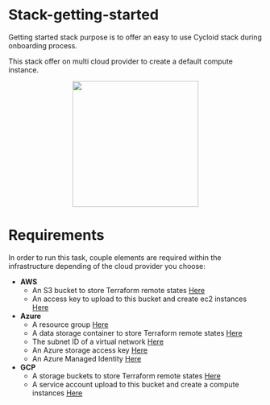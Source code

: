 # Stack-getting-started

Getting started stack purpose is to offer an easy to use Cycloid stack during onboarding process.

This stack offer on multi cloud provider to create a default compute instance.

<p align="center">
<img src="icon.png" width="250px">
</p>

# Requirements

In order to run this task, couple elements are required within the infrastructure depending of the cloud provider you choose:

  * **AWS**
    * An S3 bucket to store Terraform remote states [Here](https://docs.aws.amazon.com/quickstarts/latest/s3backup/step-1-create-bucket.html)
    * An access key to upload to this bucket and create ec2 instances [Here](https://docs.aws.amazon.com/IAM/latest/UserGuide/id_credentials_access-keys.html) 
  * **Azure**
    * A resource group [Here](https://docs.microsoft.com/en-us/azure/azure-resource-manager/management/manage-resource-groups-portal)
    * A data storage container to store Terraform remote states [Here](https://docs.microsoft.com/en-us/azure/storage/blobs/storage-quickstart-blobs-portal)
    * The subnet ID of a virtual network [Here](https://docs.microsoft.com/en-us/azure/virtual-network/quick-create-portal)
    * An Azure storage access key [Here](https://docs.microsoft.com/en-us/azure/storage/common/storage-account-keys-manage?tabs=azure-portal)
    * An Azure Managed Identity [Here](https://registry.terraform.io/providers/hashicorp/azurerm/latest/docs/guides/managed_service_identity)
  * **GCP** 
    * A storage buckets to store Terraform remote states [Here](https://cloud.google.com/storage/docs/creating-buckets)
    * A service account upload to this bucket and create a compute instances [Here](https://cloud.google.com/iam/docs/creating-managing-service-accounts)

